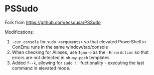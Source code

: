 # PSSudo

Fork from <https://github.com/ecsousa/PSSudo>

Modifications:

1. `-cur_console` for `sudo <arguments>` so that elevated PowerShell in ConEmu runs in the same window/tab/console
2. When checking for Aliases, use `Ignore` as the `-ErrorAction` so that errors are not detected in `oh-my-posh` templates
3. Added `f--k`, allowing for `sudo !!` fuctionality - executing the last command in elevated mode. 